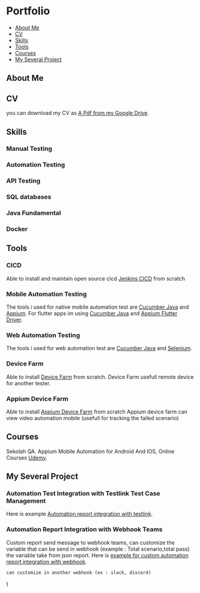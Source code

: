 # Portfolio
- [About Me](#about-me)
- [CV](#cv)
- [Skills](#skills)
- [Tools](#tools)
- [Courses](#courses)
- [My Several Project](#my-several-project)


## About Me


## CV
you can download my CV as [A Pdf from my Google Drive](https://drive.google.com/file/d/1bsaBdY8FswLqX-IjhMdTK_O4LnMipG5Z/view?usp=sharing). <br>


## Skills
### Manual Testing
### Automation Testing
### API Testing
### SQL databases
### Java Fundamental
### Docker


## Tools
### CICD 
  Able to install and maintain open source cicd [Jenkins CICD](https://www.jenkins.io/) from scratch
  
### Mobile Automation Testing
  The tools i used for native mobile automation test are [Cucumber Java](https://cucumber.io/docs/installation/java/) and [Appium](https://appium.io/).
  For flutter apps im using [Cucumber Java](https://cucumber.io/docs/installation/java/) and [Appium Flutter Driver](https://github.com/appium/appium-flutter-driver).

### Web Automation Testing
The tools i used for web automation test are [Cucumber Java](https://cucumber.io/docs/installation/java/) and [Selenium](https://www.selenium.dev/).

### Device Farm
Able to install [Device Farm](https://devicefarm.org/) from scratch.
Device Farm usefull remote device for another tester.

### Appium Device Farm
Able to install [Appium Device Farm](https://github.com/AppiumTestDistribution/appium-device-farm) from scratch
Appium device farm can view video automation mobile (usefull for tracking the failed scenario)

## Courses
Sekolah QA.
Appium Mobile Automation for Android And IOS, Online Courses [Udemy](https://www.udemy.com/course/the-complete-appium-course-for-ios-and-android/).
## My Several Project
### Automation Test Integration with Testlink Test Case Management
Here is example [Automation report integration with testlink]().

### Automation Report Integration with Webhook Teams
Custom report send message to webhook teams, can customize the variable that can be send in webhook (example : Total scenario,total pass) the variable take from json report.
Here is [example for custom automation report integration with webhook](https://drive.google.com/file/d/17qnGnvkxlZmgXf_tW73aV4cY-h-bVJxo/view?usp=sharing).

    can customize in another webhook (ex : slack, discord)
)
